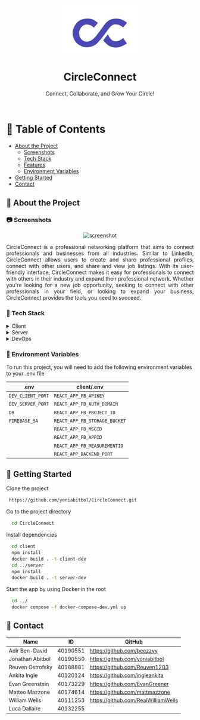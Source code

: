 <div align="center">

  <img src="./client/public/Brand Logo/officccccc.jpg" alt="logo" width="200" height="auto" />
  <h1>CircleConnect</h1>
  
  <p>
    Connect, Collaborate, and Grow Your Circle! 
  </p>
  
  
<!-- Badges -->
<!-- <p>
  <a href="https://github.com/yoniabitbol/CircleConnect/graphs/contributors">
    <img src="https://img.shields.io/github/contributors/Louis3797/awesome-readme-template" alt="contributors" />
  </a>
  <a href="">
    <img src="https://img.shields.io/github/last-commit/Louis3797/awesome-readme-template" alt="last update" />
  </a>
  <a href="https://github.com/Louis3797/awesome-readme-template/network/members">
    <img src="https://img.shields.io/github/forks/Louis3797/awesome-readme-template" alt="forks" />
  </a>
  <a href="https://github.com/Louis3797/awesome-readme-template/stargazers">
    <img src="https://img.shields.io/github/stars/Louis3797/awesome-readme-template" alt="stars" />
  </a>
  <a href="https://github.com/Louis3797/awesome-readme-template/issues/">
    <img src="https://img.shields.io/github/issues/Louis3797/awesome-readme-template" alt="open issues" />
  </a>
  <a href="https://github.com/Louis3797/awesome-readme-template/blob/master/LICENSE">
    <img src="https://img.shields.io/github/license/Louis3797/awesome-readme-template.svg" alt="license" />
  </a>
</p> -->
   
<!-- <h4>
    <a href="https://github.com/Louis3797/awesome-readme-template/">View Demo</a>
  <span> · </span>
    <a href="https://github.com/Louis3797/awesome-readme-template">Documentation</a>
  <span> · </span>
    <a href="https://github.com/Louis3797/awesome-readme-template/issues/">Report Bug</a>
  <span> · </span>
    <a href="https://github.com/Louis3797/awesome-readme-template/issues/">Request Feature</a>
  </h4> -->
</div>

<br />

<!-- Table of Contents -->

# :notebook_with_decorative_cover: Table of Contents

- [About the Project](#star2-about-the-project)
  - [Screenshots](#camera-screenshots)
  - [Tech Stack](#space_invader-tech-stack)
  - [Features](#dart-features)
  - [Environment Variables](#key-environment-variables)
- [Getting Started](#toolbox-getting-started)
- [Contact](#handshake-contact)

<!-- About the Project -->

## :star2: About the Project

<!-- Screenshots -->

### :camera: Screenshots

<div align="center"> 
  <img src="https://user-images.githubusercontent.com/91300383/212593657-21f3cb91-9dbe-4f1e-8f0f-881aaedbaa4d.png" alt="screenshot" />
  <p align="justify">CircleConnect is a professional networking platform that aims to connect professionals and businesses from all industries. Similar to LinkedIn, CircleConnect allows users to create and share professional profiles, connect with other users, and share and view job listings. With its user-friendly interface, CircleConnect makes it easy for professionals to connect with others in their industry and expand their professional network. Whether you're looking for a new job opportunity, seeking to connect with other professionals in your field, or looking to expand your business, CircleConnect provides the tools you need to succeed.
  </p>
</div>

<!-- TechStack -->

### :space_invader: Tech Stack

<details>
  <summary>Client</summary>
  <ul>
    <li><a href="https://www.typescriptlang.org/">Typescript</a></li>
    <li><a href="https://reactjs.org/">React.js</a></li>
    <li><a href="https://tailwindcss.com/">TailwindCSS</a></li>
  </ul>
</details>

<details>
  <summary>Server</summary>
  <ul>
    <li><a href="https://www.typescriptlang.org/">Typescript</a></li>
    <li><a href="https://expressjs.com/">Express.js</a></li>
    <li><a href="https://www.mongodb.com/">MongoDB</a></li>    
    <li><a href="https://firebase.google.com/">Firebase</a></li>
  </ul>
</details>

<details>
<summary>DevOps</summary>
  <ul>
    <li><a href="https://www.docker.com/">Docker</a></li>
    <li><a href="https://jestjs.io/">Jest</a></li>
    <li><a href="https://www.npmjs.com/package/supertest">SuperTest</a></li>
  </ul>
</details>

<!-- Env Variables -->

### :key: Environment Variables

To run this project, you will need to add the following environment variables to your .env file

| .env              | client/.env                   |
| ----------------- | ----------------------------- |
| `DEV_CLIENT_PORT` | `REACT_APP_FB_APIKEY`         |
| `DEV_SERVER_PORT` | `REACT_APP_FB_AUTH_DOMAIN`    |
| `DB`              | `REACT_APP_FB_PROJECT_ID`     |
| `FIREBASE_SA`     | `REACT_APP_FB_STORAGE_BUCKET` |
|                   | `REACT_APP_FB_MSGID`          |
|                   | `REACT_APP_FB_APPID`          |
|                   | `REACT_APP_FB_MEASUREMENTID`  |
|                   | `REACT_APP_BACKEND_PORT`      |

<!-- Getting Started -->

## :toolbox: Getting Started

Clone the project

```bash
 https://github.com/yoniabitbol/CircleConnect.git
```

Go to the project directory

```bash
  cd CircleConnect
```

Install dependencies

```bash
  cd client
  npm install
  docker build . -t client-dev
  cd ../server
  npm install
  docker build . -t server-dev
```

Start the app by using Docker in the root

```bash
  cd ../
  docker compose -f docker-compose-dev.yml up
```

<!-- Contact -->

## :handshake: Contact

| Name             | ID       | GitHub                              |
| ---------------- | -------- | ----------------------------------- |
| Adir Ben-David   | 40190551 | https://github.com/beezzyy          |
| Jonathan Abitbol | 40190550 | https://github.com/yoniabitbol      |
| Reuven Ostrofsky | 40188881 | https://github.com/Reuven1203       |
| Ankita Ingle     | 40120124 | https://github.com/ingleankita      |
| Evan Greenstein  | 40173229 | https://github.com/EvanGreener      |
| Matteo Mazzone   | 40174614 | https://github.com/mattmazzone      |
| William Wells    | 40111253 | https://github.com/RealWilliamWells |
| Luca Dallaire    | 40132255 |                                     |
